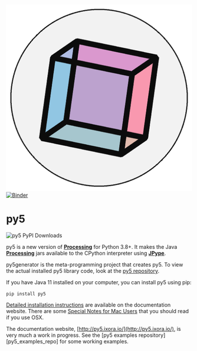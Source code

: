 ![py5 logo](py5_docs/images/logo.png) [![Binder](https://mybinder.org/badge_logo.svg)](https://mybinder.org/v2/gh/hx2A/py5examples/HEAD?urlpath=lab)

# py5

![py5 PyPI Downloads](https://img.shields.io/pypi/dm/py5?label=py5%20PyPI%20downloads)

py5 is a new version of [**Processing**][processing] for Python 3.8+. It makes the Java [**Processing**][processing] jars available to the CPython interpreter using [**JPype**][jpype].

py5generator is the meta-programming project that creates py5. To view the actual installed py5 library code, look at the [py5 repository][py5_repo].

If you have Java 11 installed on your computer, you can install py5 using pip:

```
pip install py5
```

[Detailed installation instructions](http://py5.ixora.io/install/) are available on the documentation website. There are some [Special Notes for Mac Users](http://py5.ixora.io/tutorials/mac-users/) that you should read if you use OSX.

The documentation website, [http://py5.ixora.io/](http://py5.ixora.io/), is very much a work in progress. See the [py5 examples repository][py5_examples_repo] for some working examples.

[py5_repo]: https://github.com/hx2A/py5
[py5_examples_epo]: https://github.com/hx2A/py5examples
[processing]: https://github.com/processing/processing4
[jpype]: https://github.com/jpype-project/jpype
